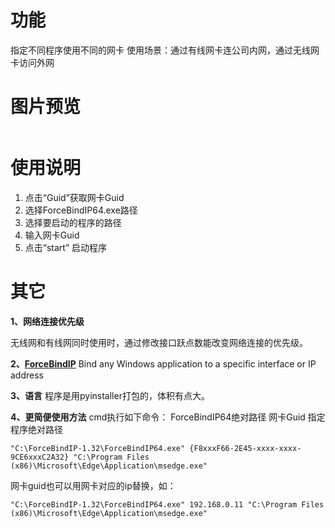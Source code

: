 # 功能
指定不同程序使用不同的网卡
使用场景：通过有线网卡连公司内网，通过无线网卡访问外网
# 图片预览
![]()
# 使用说明
1. 点击“Guid”获取网卡Guid
2. 选择ForceBindIP64.exe路径
3. 选择要启动的程序的路径
4. 输入网卡Guid
5. 点击“start” 启动程序

# 其它
**1、网络连接优先级**
![]()

无线网和有线网同时使用时，通过修改接口跃点数能改变网络连接的优先级。

**2、[ForceBindIP](https://r1ch.net/projects/forcebindip "ForceBindIP")**
Bind any Windows application to a specific interface or IP address

**3、语言**
程序是用pyinstaller打包的，体积有点大。

**4、更简便使用方法**
cmd执行如下命令：
ForceBindIP64绝对路径 网卡Guid 指定程序绝对路径
```
"C:\ForceBindIP-1.32\ForceBindIP64.exe" {F8xxxF66-2E45-xxxx-xxxx-9CE6xxxC2A32} "C:\Program Files (x86)\Microsoft\Edge\Application\msedge.exe"
```
网卡guid也可以用网卡对应的ip替换，如：
```
"C:\ForceBindIP-1.32\ForceBindIP64.exe" 192.168.0.11 "C:\Program Files (x86)\Microsoft\Edge\Application\msedge.exe"
```
